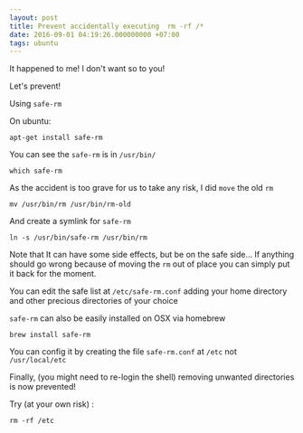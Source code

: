 ```yaml
---
layout: post
title: Prevent accidentally executing  rm -rf /*
date: 2016-09-01 04:19:26.000000000 +07:00
tags: ubuntu
---
```

It happened to me! 
I don't want so to you!

Let's prevent!

Using `safe-rm`

On ubuntu:

```
apt-get install safe-rm
```

You can see the `safe-rm` is in `/usr/bin/`

```
which safe-rm
```

As the accident is too grave for us to take any risk, I did `move` the old `rm`

```
mv /usr/bin/rm /usr/bin/rm-old
```

And create a symlink for `safe-rm`

```
ln -s /usr/bin/safe-rm /usr/bin/rm
```

Note that It can have some side effects, but be on the safe side... If anything should go wrong because of moving the `rm` out of place you can simply put it back for the moment.

You can edit the safe list at `/etc/safe-rm.conf` adding your home directory and other precious directories of your choice

`safe-rm` can also be easily installed on OSX via homebrew

```
brew install safe-rm
```

You can config it by creating the file `safe-rm.conf` at `/etc` not `/usr/local/etc`

Finally, (you might need to re-login the shell) removing unwanted directories is now prevented!

Try (at your own risk) : 

```
rm -rf /etc
```
